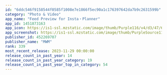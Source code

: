 ```yaml
---
id: "6ddc546f9158544f0585f1008e7e1866f5ec90a1c176397642da7b9c2631599b"
category: "Photo & Video"
app_name: "Feed Preview for Insta・Planner"
app_id: 1451873163
app_icon: https://is1-ssl.mzstatic.com/image/thumb/Purple116/v4/d3/47/65/d34765ae-d137-da14-ebe2-8fc63e0eb1f9/AppIcon-0-0-1x_U007emarketing-0-10-0-85-220.png/1024x1024bb.png
app_screenshot: https://is1-ssl.mzstatic.com/image/thumb/PurpleSource116/v4/3f/3c/ed/3f3ced82-ff0f-49f6-819d-9b33838aa420/35906797-b111-498e-9129-26cde4173375_iphonex-01.jpg/1242x2688bb.png
publisher_id: 452269707
publisher_name: "MWM"
rank: 339
most_recent_release: 2023-11-29 00:00:00
release_count_in_past_year: 14
release_count_in_past_year_category: 19
release_count_in_past_year_top_in_category: 54
---
```

